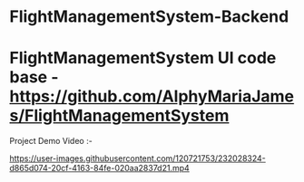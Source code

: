 # FlightManagementSystem-Backend

# FlightManagementSystem UI code base - https://github.com/AlphyMariaJames/FlightManagementSystem

Project Demo Video :-

https://user-images.githubusercontent.com/120721753/232028324-d865d074-20cf-4163-84fe-020aa2837d21.mp4
